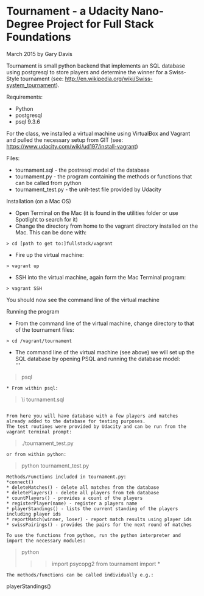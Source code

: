 # Tournament - a Udacity Nano-Degree Project for Full Stack Foundations
March 2015 by Gary Davis

Tournament is small python backend that implements an SQL database using postgresql to store players and determine the winner for a Swiss-Style tournament (see: http://en.wikipedia.org/wiki/Swiss-system_tournament).

Requirements:
* Python
* postgresql
* psql 9.3.6

For the class, we installed a virtual machine using VirtualBox and Vagrant and pulled the necessary setup from GIT (see: https://www.udacity.com/wiki/ud197/install-vagrant)

Files:
* tournament.sql - the postresql model of the database
* tournament.py - the program containing the methods or functions that can be called from python
* tournament_test.py - the unit-test file provided by Udacity

Installation (on a Mac OS)
* Open Terminal on the Mac (it is found in the utilities folder or use Spotlight to search for it)
* Change the directory from home to the vagrant directory installed on the Mac.  This can be done with:
```
> cd [path to get to:]fullstack/vagrant  
```
* Fire up the virtual machine: 
``` 
> vagrant up
```  
* SSH into the virtual machine, again form the Mac Terminal program: 
``` 
> vagrant SSH  
```
  You should now see the command line of the virtual machine


Running the program

* From the command line of the virtual machine, change directory to that of the tournament files:
```
> cd /vagrant/tournament
```
* The command line of the virtual machine (see above) we will set up the SQL database by opening PSQL and running the database model:  
'''
> psql  
```
* From within psql: 
``` 
> \i tournament.sql
```

From here you will have database with a few players and matches already added to the database for testing purposes. 
The test routines were provided by Udacity and can be run from the vagrant terminal prompt:
```
> ./tournament_test.py
```
or from within python:
```
> python tournament_test.py
```
Methods/Functions included in tournament.py:
*connect()
* deleteMatches() - delete all matches from the database
* deletePlayers() - delete all players from teh database
* countPlayers() - provides a count of the players
* registerPlayer(name) - register a players name
* playerStandings() - lists the current standing of the players including player ids
* reportMatch(winner, loser) - report match results using player ids
* swissPairings() - provides the pairs for the next round of matches

To use the functions from python, run the python interpreter and import the necessary modules:
```
> python
>>> import psycopg2
>>> from tournament import *
```
The methods/functions can be called individually e.g.:
```
playerStandings()
```




